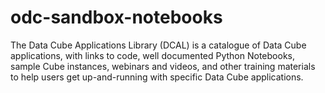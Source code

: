 # odc-sandbox-notebooks
The Data Cube Applications Library (DCAL) is a catalogue of Data Cube applications, with links to code, well documented Python Notebooks, sample Cube instances, webinars and videos, and other training materials to help users get up-and-running with specific Data Cube applications. 
